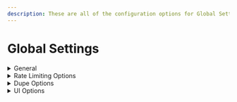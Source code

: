 ```yaml
---
description: These are all of the configuration options for Global Settings.
---
```


# Global Settings

<details>

<summary>General</summary>

This is some general settings that will be used regardless of which config is loaded.

***

* allow\_insecure\_connections

Setting this to true will allow the program to connect to websites without ssl (insecurely).

***

* user\_agent

The user agent is the signature of your browser, it's how it is represented to websites you connect to. You can google "what is my user agent" to see what yours may be.

**Note:** if you use flaresolverr, this value must match with flaresolverr user agent for its cookies to work.

***

* proxy

The proxy you want CDL to utilize. Ex. `https://user:pass@ip:port`

***

* flaresolverr

The IP for flaresolverr you want CDL to utilize. Ex. `ip:port`

***

* max\_file\_name\_length

This is the maximum number of characters allowable in a filename.

***

* max\_folder\_name\_length

This is the maximum number of characters allowable in a folder name.

***

* required\_free\_space

This is the amount of free space (in gigabytes) that the program will stop initiating downloads at.

</details>

<details>

<summary>Rate Limiting Options</summary>

These are limiting options for the program.

***

* connection\_timeout

The number of seconds to wait while connecting to a website before timing out.

***

* download\_attempts

The number of download attempts per file. Regardless of this value, some conditions (such as a 404 HTTP status) will cause a file to not be retried at all.

***

* read\_timeout

The number of seconds to wait while reading data from a website before timing out. If it's a download, it will be retried and won't count against the download\_attempts limit.

***

* rate\_limit

This is the maximum number of requests that can be made by the program per second.

***

* download\_delay

This is the number of seconds to wait between downloads to the same domain.

Some domains have internal limits set by the program, such as Bunkrr, CyberFile, etc.

***

* max\_simultaneous\_downloads

This is the maximum number of files that can be downloaded simultaneously.

***

* max\_simultaneous\_downloads\_per\_domain

This is the maximum number of files that can be downloaded from a single domain simultaneously.

Some domains have internal limits set by the program, such as Bunkrr, CyberFile, etc.

***

* download\_speed\_limit

This is the max rate of downloading in KB for all downloads combined
Set to 0 or `null` to disable


</details>

<details>

<summary>Dupe Options</summary>

These are options for enable/disable dupe clean up
***

* dedupe\_already\_downloaded

Allows files skipped for already existing on the filesystem to be added to the list of files to process for deduping

***

* delete\_after\_download

This toggles the deduping process, which happens after all downloads have finished
only current files are processed and deduped across all files in the hash database

current files are files that were either downloaded or a file was skipped for already existing when dedupe_already_downloaded is true

***

* hash\_while\_downloading

With this set as True. Files can be hash after each download, rather than all together

***

* keep_new_download

If enabled for each hash and size match one current file will be kept on the system

If disabled all current files will be deleted if the following is all true
- The file did not exist on the filesystem prior to the current run
- keep prev_download is set to true, this ignores if file exists on the filesystem or not
- The hash must have already existing on the system prior to the current run

Current files are files that were either downloaded or a file was skipped for already existing when dedupe_already_downloaded is true

* keep\_prev\_download
prev downloads are files that are match with the hash and size given, and are not a part of the current files list

Current files are files that were either downloaded or a file was skipped for already existing when dedupe_already_downloaded is true

If enabled then at least one existing previous download will be kept on system.
If not enabled all previous downloads will be deleted

</details>


<details>

<summary>UI Options</summary>

These are the options for controlling the UI of the program

***

* downloading\_item\_limit

This is the limit on the number of items shown in the UI (while downloading) before they are simply added to the overflow number ("and X other files")

***

* refresh\_rate

This is the refresh rate per second for the UI.

***

* scraping\_item\_limit

This is the limit on the number of items shown in the UI (while scraping) before they are simply added to the overflow number ("and X other links")

***

* vi\_mode

This enables vi/vim keybinds while editing/entering text in CDL.

</details>
